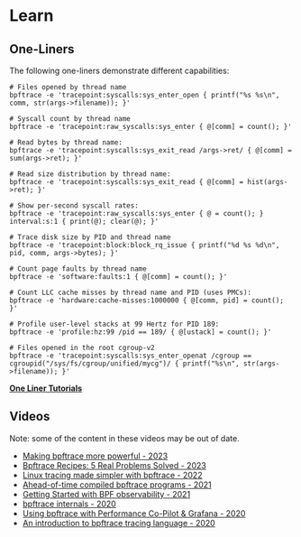 # Learn

## One-Liners

The following one-liners demonstrate different capabilities:

```
# Files opened by thread name
bpftrace -e 'tracepoint:syscalls:sys_enter_open { printf("%s %s\n", comm, str(args->filename)); }'

# Syscall count by thread name
bpftrace -e 'tracepoint:raw_syscalls:sys_enter { @[comm] = count(); }'

# Read bytes by thread name:
bpftrace -e 'tracepoint:syscalls:sys_exit_read /args->ret/ { @[comm] = sum(args->ret); }'

# Read size distribution by thread name:
bpftrace -e 'tracepoint:syscalls:sys_exit_read { @[comm] = hist(args->ret); }'

# Show per-second syscall rates:
bpftrace -e 'tracepoint:raw_syscalls:sys_enter { @ = count(); } interval:s:1 { print(@); clear(@); }'

# Trace disk size by PID and thread name
bpftrace -e 'tracepoint:block:block_rq_issue { printf("%d %s %d\n", pid, comm, args->bytes); }'

# Count page faults by thread name
bpftrace -e 'software:faults:1 { @[comm] = count(); }'

# Count LLC cache misses by thread name and PID (uses PMCs):
bpftrace -e 'hardware:cache-misses:1000000 { @[comm, pid] = count(); }'

# Profile user-level stacks at 99 Hertz for PID 189:
bpftrace -e 'profile:hz:99 /pid == 189/ { @[ustack] = count(); }'

# Files opened in the root cgroup-v2
bpftrace -e 'tracepoint:syscalls:sys_enter_openat /cgroup == cgroupid("/sys/fs/cgroup/unified/mycg")/ { printf("%s\n", str(args->filename)); }'
```

[**One Liner Tutorials**](./tutorial-one-liners)

## Videos

Note: some of the content in these videos may be out of date.

- [Making bpftrace more powerful - 2023](https://www.youtube.com/watch?v=19RZ7b6AZJ0)
- [Bpftrace Recipes: 5 Real Problems Solved - 2023](https://www.youtube.com/watch?v=wMtArNjRYXU)
- [Linux tracing made simpler with bpftrace - 2022](https://www.youtube.com/watch?v=gSxntAO2Iys)
- [Ahead-of-time compiled bpftrace programs - 2021](https://www.youtube.com/watch?v=C2n2i__YCcI)
- [Getting Started with BPF observability - 2021](https://www.youtube.com/watch?v=bGAVrtb_tFs)
- [bpftrace internals - 2020](https://www.youtube.com/watch?v=nDY4iC_ekQY&t=1477s)
- [Using bpftrace with Performance Co-Pilot & Grafana - 2020](https://www.youtube.com/watch?v=ZiGTbItyJyg)
- [An introduction to bpftrace tracing language - 2020](https://www.youtube.com/watch?v=93aHXYqZmU0)